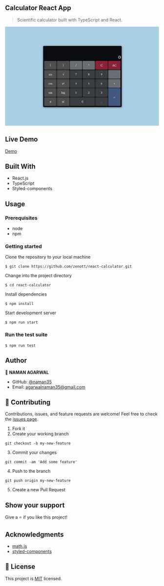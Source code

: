 ## Calculator React App

> Scientific calculator built with TypeScript and React.

![calculator](img/calculator.png)

## Live Demo

[Demo](https://zenott.github.io/react-calculator/)

## Built With

- React.js
- TypeScript
- Styled-components

## Usage

### Prerequisites

- node
- npm

### Getting started

Clone the repository to your local machine

```
$ git clone https://github.com/zenott/react-calculator.git
```

Change into the project directory

```
$ cd react-calculator
```

Install dependencies

```
$ npm install
```

Start development server

```
$ npm run start
```

### Run the test suite

```
$ npm run test
```

## Author

👤 **NAMAN AGARWAL**

- GitHub: [@naman35](https://github.com/naman35)
- Email: [agarwalnaman35@gmail.com](mailto:agarwalnaman35@gmail.com)

## 🤝 Contributing

Contributions, issues, and feature requests are welcome!
Feel free to check the [issues page](https://github.com/zenott/react-calculator/issues/).

1. Fork it
2. Create your working branch

```
git checkout -b my-new-feature
```

3. Commit your changes

```
git commit -am 'Add some feature'
```

4. Push to the branch

```
git push origin my-new-feature
```

5. Create a new Pull Request

## Show your support

Give a ⭐️ if you like this project!

## Acknowledgments

- [math.js](https://mathjs.org/)
- [styled-components](https://styled-components.com/)

## 📝 License

This project is [MIT](LICENSE.md) licensed.
